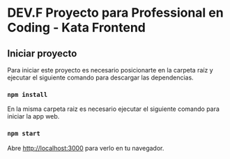 # DEV.F Proyecto para Professional en Coding - Kata Frontend


## Iniciar proyecto

Para iniciar este proyecto es necesario posicionarte en la carpeta raíz y ejecutar el siguiente comando
para descargar las dependencias.
### `npm install`

En la misma carpeta raiz es necesario ejecutar el siguiente comando para iniciar la app web.
### `npm start`

Abre [http://localhost:3000](http://localhost:3000) para verlo en tu navegador.

